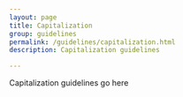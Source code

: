 ```yaml
---
layout: page
title: Capitalization
group: guidelines
permalink: /guidelines/capitalization.html
description: Capitalization guidelines

---
```


Capitalization guidelines go here
